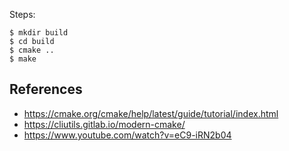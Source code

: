Steps:

```
$ mkdir build
$ cd build
$ cmake ..
$ make
```

## References

- <https://cmake.org/cmake/help/latest/guide/tutorial/index.html>
- <https://cliutils.gitlab.io/modern-cmake/>
- <https://www.youtube.com/watch?v=eC9-iRN2b04>
